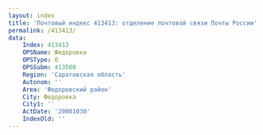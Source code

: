 ```yaml
---
layout: index
title: 'Почтовый индекс 413413: отделение почтовой связи Почты России'
permalink: /413413/
data:
    Index: 413413
    OPSName: Федоровка
    OPSType: О
    OPSSubm: 413500
    Region: 'Саратовская область'
    Autonom: ''
    Area: 'Федоровский район'
    City: Федоровка
    City1: ''
    ActDate: '20001030'
    IndexOld: ''
---
```

